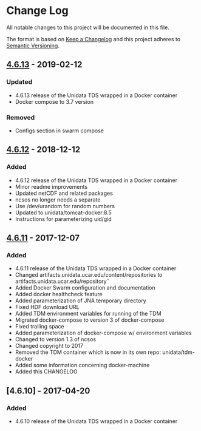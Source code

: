 # Change Log
All notable changes to this project will be documented in this file.

The format is based on [Keep a Changelog](http://keepachangelog.com/)
and this project adheres to [Semantic Versioning](http://semver.org/).

## [4.6.13] - 2019-02-12
### Updated
- 4.6.13 release of the Unidata TDS wrapped in a Docker container
- Docker compose to 3.7 version

### Removed
- Configs section in swarm compose

## [4.6.12] - 2018-12-12
### Added
- 4.6.12 release of the Unidata TDS wrapped in a Docker container
- Minor readme improvements
- Updated netCDF and related packages
- ncsos no longer needs a separate
- Use /dev/urandom for random numbers
- Updated to unidata/tomcat-docker:8.5
- Instructions for parameterizing uid/gid

## [4.6.11] - 2017-12-07
### Added
- 4.6.11 release of the Unidata TDS wrapped in a Docker container
- Changed artifacts.unidata.ucar.edu/content/repositories to artifacts.unidata.ucar.edu/repository¯
- Added Docker Swarm configuration and documentation
- Added docker healthcheck feature
- Added parameterization of JNA temporary directory
- Fixed HDF download URL
- Added TDM environment variables for running of the TDM
- Migrated docker-compose to version 3 of docker-compose
- Fixed trailing space
- Added parameterization of docker-compose w/ environment variables
- Changed to version 1.3 of ncsos
- Changed copyright to 2017
- Removed the TDM container which is now in its own repo: unidata/tdm-docker
- Added some information concerning docker-machine
- Added this CHANGELOG

## [4.6.10] - 2017-04-20
### Added
- 4.6.10 release of the Unidata TDS wrapped in a Docker container

[Unreleased]: https://github.com/Unidata/thredds-docker/compare/v4.6.13...HEAD
[4.6.13]: https://github.com/Unidata/thredds-docker/compare/v4.6.12...v4.6.13
[4.6.12]: https://github.com/Unidata/thredds-docker/compare/v4.6.11...v4.6.12
[4.6.11]: https://github.com/Unidata/thredds-docker/compare/v4.6.10...v4.6.11
